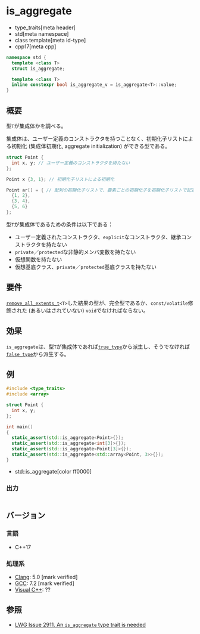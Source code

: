 # is_aggregate
* type_traits[meta header]
* std[meta namespace]
* class template[meta id-type]
* cpp17[meta cpp]

```cpp
namespace std {
  template <class T>
  struct is_aggregate;

  template <class T>
  inline constexpr bool is_aggregate_v = is_aggregate<T>::value;
}
```

## 概要
型`T`が集成体かを調べる。

集成体は、ユーザー定義のコンストラクタを持つことなく、初期化子リストによる初期化 (集成体初期化, aggregate initialization) ができる型である。

```cpp
struct Point {
  int x, y; // ユーザー定義のコンストラクタを持たない
};

Point x {3, 1}; // 初期化子リストによる初期化

Point ar[] = { // 配列の初期化子リストで、要素ごとの初期化子を初期化子リストで記述
  {1, 2},
  {3, 4},
  {5, 6}
};
```

型`T`が集成体であるための条件は以下である：

- ユーザー定義されたコンストラクタ、`explicit`なコンストラクタ、継承コンストラクタを持たない
- `private`／`protected`な非静的メンバ変数を持たない
- 仮想関数を持たない
- 仮想基底クラス、`private`／`protected`基底クラスを持たない


## 要件
[`remove_all_extents_t`](remove_all_extents.md)`<T>`した結果の型が、完全型であるか、`const/volatile`修飾された (あるいはされていない) `void`でなければならない。


## 効果
`is_aggregate`は、型`T`が集成体であれば[`true_type`](true_type.md)から派生し、そうでなければ[`false_type`](false_type.md)から派生する。


## 例
```cpp example
#include <type_traits>
#include <array>

struct Point {
  int x, y;
};

int main()
{
  static_assert(std::is_aggregate<Point>{});
  static_assert(std::is_aggregate<int[3]>{});
  static_assert(std::is_aggregate<Point[3]>{});
  static_assert(std::is_aggregate<std::array<Point, 3>>{});
}
```
* std::is_aggregate[color ff0000]

### 出力
```
```

## バージョン
### 言語
- C++17

### 処理系
- [Clang](/implementation.md#clang): 5.0 [mark verified]
- [GCC](/implementation.md#gcc): 7.2 [mark verified]
- [Visual C++](/implementation.md#visual_cpp): ??


## 参照
- [LWG Issue 2911. An `is_aggregate` type trait is needed](https://wg21.cmeerw.net/lwg/issue2911)
